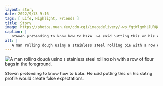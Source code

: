 ```yaml
---
layout: story
date: 2022/9/13 9:16
tags: [ Life, Highlight, Friends ]
title: Story
image: https://photos.muan.dev/cdn-cgi/imagedelivery/-wp_VgtWlgmh1JURQ8t1mg/79d0af7a-f647-46e0-6fd0-ba685ca11500/public
caption: |
   Steven pretending to know how to bake. He said putting this on his dating profile would create false expectations.
alt: |
   A man rolling dough using a stainless steel rolling pin with a row of flour bags in the foreground.
---
```


![A man rolling dough using a stainless steel rolling pin with a row of flour bags in the foreground.](https://photos.muan.dev/cdn-cgi/imagedelivery/-wp_VgtWlgmh1JURQ8t1mg/79d0af7a-f647-46e0-6fd0-ba685ca11500/public)

Steven pretending to know how to bake. He said putting this on his dating profile would create false expectations.
